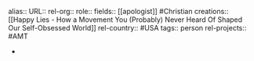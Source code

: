 alias::
URL::
rel-org::
role::
fields:: [[apologist]] #Christian
creations:: [[Happy Lies - How a Movement You (Probably) Never Heard Of Shaped Our Self-Obsessed World]]
rel-country:: #USA
tags:: person
rel-projects:: #AMT



-
